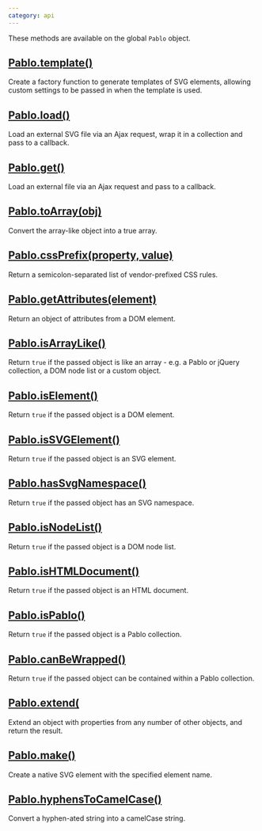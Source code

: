 ```yaml
---
category: api
---
```


These methods are available on the global `Pablo` object.


## [Pablo.template()](/api/Pablo.template/)

Create a factory function to generate templates of SVG elements, allowing custom settings to be passed in when the template is used.


## [Pablo.load()](/api/Pablo.load/)

Load an external SVG file via an Ajax request, wrap it in a collection and pass to a callback.


## [Pablo.get()](/api/Pablo.get/)

Load an external file via an Ajax request and pass to a callback.


## [Pablo.toArray(obj)](/api/Pablo.toArray/)

Convert the array-like object into a true array.


## [Pablo.cssPrefix(property, value)](/api/Pablo.cssPrefix/)

Return a semicolon-separated list of vendor-prefixed CSS rules.


## [Pablo.getAttributes(element)](/api/Pablo.getAttributes/)

Return an object of attributes from a DOM element.


## [Pablo.isArrayLike()](/api/Pablo.isArrayLike/)

Return `true` if the passed object is like an array - e.g. a Pablo or jQuery 
collection, a DOM node list or a custom object.


## [Pablo.isElement()](/api/Pablo.isElement/)

Return `true` if the passed object is a DOM element.


## [Pablo.isSVGElement()](/api/Pablo.isSVGElement/)

Return `true` if the passed object is an SVG element.


## [Pablo.hasSvgNamespace()](/api/Pablo.isSVGElement/)

Return `true` if the passed object has an SVG namespace.


## [Pablo.isNodeList()](/api/Pablo.isNodeList/)

Return `true` if the passed object is a DOM node list.


## [Pablo.isHTMLDocument()](/api/Pablo.isHTMLDocument/)

Return `true` if the passed object is an HTML document.


## [Pablo.isPablo()](/api/Pablo.isPablo/)

Return `true` if the passed object is a Pablo collection.


## [Pablo.canBeWrapped()](/api/Pablo.canBeWrapped/)

Return `true` if the passed object can be contained within a Pablo 
collection.


## [Pablo.extend(](/api/Pablo.extend/)

Extend an object with properties from any number of other objects, and return the result.


## [Pablo.make()](/api/Pablo.make/)

Create a native SVG element with the specified element name.


## [Pablo.hyphensToCamelCase()](/api/Pablo.hyphensToCamelCase/)

Convert a hyphen-ated string into a camelCase string.
